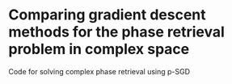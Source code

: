 # Comparing gradient descent methods for the phase retrieval problem in complex space
Code for solving complex phase retrieval using p-SGD
